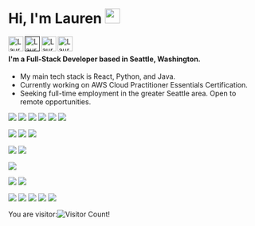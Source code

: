 # Hi, I'm Lauren <img src="https://raw.githubusercontent.com/iampavangandhi/iampavangandhi/master/gifs/Hi.gif" width="30px" />

<a href="https://www.linkedin.com/in/laurenemick/">
  <img src="https://www.flaticon.com/svg/static/icons/svg/1051/1051282.svg" align="left" alt="Lauren's Linkedin" width="30px" />
</a>

<a href="">
  <img src="https://www.flaticon.com/svg/static/icons/svg/1011/1011356.svg" align="left" alt="Lauren's Website" width="30px" />
</a>

<a href="https://github.com/laurenemick/">
  <img src="https://www.flaticon.com/svg/static/icons/svg/1051/1051275.svg" align="left" alt="Lauren's Linkedin" width="30px" />
</a>

<a href="https://www.pinterest.com/laurenemick_/_saved/">
  <img src="https://www.flaticon.com/svg/static/icons/svg/1051/1051278.svg" align="left" alt="Lauren's Pinterest" width="30px" />
</a>

<br/>

#### I'm a Full-Stack Developer based in Seattle, Washington. 
- My main tech stack is React, Python, and Java. 
- Currently working on AWS Cloud Practitioner Essentials Certification.
- Seeking full-time employment in the greater Seattle area. Open to remote opportunities.

![](https://img.shields.io/badge/Lib-React-informational?style=plastic&logo=React&logoColor=white&color=violet) ![](https://img.shields.io/badge/Lib-JavaScript-informational?style=plastic&logo=JavaScript&logoColor=white&color=violet) ![](https://img.shields.io/badge/Lib-CSS-informational?style=plastic&logo=CSS&logoColor=white&color=violet) ![](https://img.shields.io/badge/Lib-HTML5-informational?style=plastic&logo=HTML5&logoColor=white&color=violet) ![](https://img.shields.io/badge/Lib-Material%20UI-informational?style=plastic&logo=Material%20UI&logoColor=white&color=violet) ![](https://img.shields.io/badge/Lib-Ant%20Design-informational?style=plastic&logo=Antdesign&logoColor=white&color=violet)

![](https://img.shields.io/badge/FW-Redux-informational?style=plastic&logo=Redux&logoColor=white&color=violet) ![](https://img.shields.io/badge/FW-Spring-informational?style=plastic&logo=Spring&logoColor=white&color=violet) ![](https://img.shields.io/badge/FW-LESS-informational?style=plastic&logo=LESS&logoColor=white&color=violet) 

![](https://img.shields.io/badge/Test-Cypress-informational?style=plastic&logo=Cypress&logoColor=white&color=violet) ![](https://img.shields.io/badge/Test-React%20Testing%20Library-informational?style=plastic&logo=React&logoColor=white&color=violet) 

![](https://img.shields.io/badge/DB-PostgreSQL-informational?style=plastic&logo=PostgreSQL&logoColor=white&color=violet) 

![](https://img.shields.io/badge/Lang-Java-informational?style=plastic&logo=Java&logoColor=white&color=violet) ![](https://img.shields.io/badge/Lang-Python-informational?style=plastic&logo=Python&logoColor=white&color=violet)

![](https://img.shields.io/badge/Editor-IntelliJ%20IDEA-informational?style=plastic&logo=IntelliJ&logoColor=white&color=violet) ![](https://img.shields.io/badge/Editor-VS%20Code-informational?style=plastic&logo=VS%20Code&logoColor=white&color=violet) ![](https://img.shields.io/badge/Tool-Git-informational?style=plastic&logo=Git&logoColor=white&color=violet) ![](https://img.shields.io/badge/Tool-GitHub-informational?style=plastic&logo=GitHub&logoColor=white&color=violet) ![](https://img.shields.io/badge/Tool-Postman-informational?style=plastic&logo=Postman&logoColor=white&color=violet)  

You are visitor:![Visitor Count](https://profile-counter.glitch.me/laurenemick/count.svg)!
